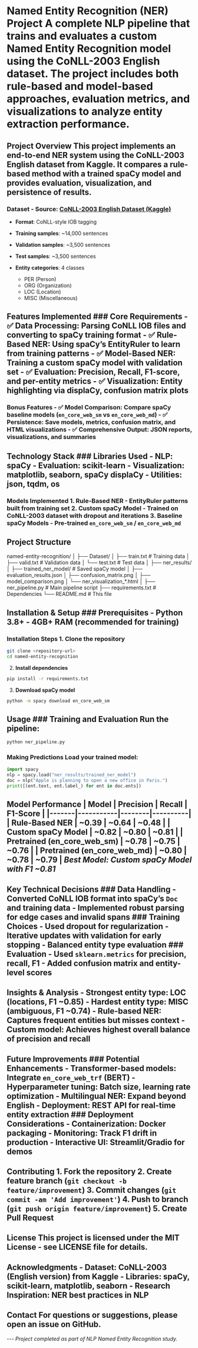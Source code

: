 # Named Entity Recognition (NER) Project A complete NLP pipeline that trains and evaluates a custom Named Entity Recognition model using the CoNLL-2003 English dataset. The project includes both rule-based and model-based approaches, evaluation metrics, and visualizations to analyze entity extraction performance.

## Project Overview This project implements an end-to-end NER system using the CoNLL-2003 English dataset from Kaggle. It compares a rule-based method with a trained spaCy model and provides evaluation, visualization, and persistence of results.

### Dataset - **Source**: [CoNLL-2003 English Dataset (Kaggle)](https://www.kaggle.com/datasets/alaakhaled/conll003-englishversion)

* **Format**: CoNLL-style IOB tagging
* **Training samples**: \~14,000 sentences
* **Validation samples**: \~3,500 sentences
* **Test samples**: \~3,500 sentences
* **Entity categories**: 4 classes

  * PER (Person)
  * ORG (Organization)
  * LOC (Location)
  * MISC (Miscellaneous)

## Features Implemented ### Core Requirements - ✅ **Data Processing**: Parsing CoNLL IOB files and converting to spaCy training format - ✅ **Rule-Based NER**: Using spaCy’s EntityRuler to learn from training patterns - ✅ **Model-Based NER**: Training a custom spaCy model with validation set - ✅ **Evaluation**: Precision, Recall, F1-score, and per-entity metrics - ✅ **Visualization**: Entity highlighting via displaCy, confusion matrix plots

### Bonus Features - ✅ **Model Comparison**: Compare spaCy baseline models (`en_core_web_sm` vs `en_core_web_md`) - ✅ **Persistence**: Save models, metrics, confusion matrix, and HTML visualizations - ✅ **Comprehensive Output**: JSON reports, visualizations, and summaries

## Technology Stack ### Libraries Used - **NLP**: spaCy - **Evaluation**: scikit-learn - **Visualization**: matplotlib, seaborn, spaCy displaCy - **Utilities**: json, tqdm, os

### Models Implemented 1. **Rule-Based NER** - EntityRuler patterns built from training set 2. **Custom spaCy Model** - Trained on CoNLL-2003 dataset with dropout and iterations 3. **Baseline spaCy Models** - Pre-trained `en_core_web_sm` / `en_core_web_md`

## Project Structure

named-entity-recognition/
│
├── Dataset/
│   ├── train.txt              # Training data
│   ├── valid.txt              # Validation data
│   └── test.txt               # Test data
│
├── ner\_results/
│   ├── trained\_ner\_model/     # Saved spaCy model
│   ├── evaluation\_results.json
│   ├── confusion\_matrix.png
│   ├── model\_comparison.png
│   └── ner\_visualization\_\*.html
│
├── ner\_pipeline.py            # Main pipeline script
├── requirements.txt           # Dependencies
└── README.md                  # This file

## Installation & Setup ### Prerequisites - Python 3.8+ - 4GB+ RAM (recommended for training)

### Installation Steps 1. **Clone the repository**

```bash
git clone <repository-url>
cd named-entity-recognition
```

2. **Install dependencies**

```bash
pip install -r requirements.txt
```

3. **Download spaCy model**

```bash
python -m spacy download en_core_web_sm
```

## Usage ### Training and Evaluation Run the pipeline:

```bash
python ner_pipeline.py
```

### Making Predictions Load your trained model:

```python
import spacy
nlp = spacy.load("ner_results/trained_ner_model")
doc = nlp("Apple is planning to open a new office in Paris.")
print([(ent.text, ent.label_) for ent in doc.ents])
```

## Model Performance | Model | Precision | Recall | F1-Score | |-------|-----------|--------|----------| | Rule-Based NER | \~0.39 | \~0.64 | \~0.48 | | Custom spaCy Model | \~0.82 | \~0.80 | \~0.81 | | Pretrained (en\_core\_web\_sm) | \~0.78 | \~0.75 | \~0.76 | | Pretrained (en\_core\_web\_md) | \~0.80 | \~0.78 | \~0.79 | *Best Model: Custom spaCy Model with F1 \~0.81*

## Key Technical Decisions ### Data Handling - Converted CoNLL IOB format into spaCy’s `Doc` and training data - Implemented robust parsing for edge cases and invalid spans ### Training Choices - Used dropout for regularization - Iterative updates with validation for early stopping - Balanced entity type evaluation ### Evaluation - Used `sklearn.metrics` for precision, recall, F1 - Added confusion matrix and entity-level scores

## Insights & Analysis - **Strongest entity type**: LOC (locations, F1 \~0.85) - **Hardest entity type**: MISC (ambiguous, F1 \~0.74) - **Rule-based NER**: Captures frequent entities but misses context - **Custom model**: Achieves highest overall balance of precision and recall

## Future Improvements ### Potential Enhancements - **Transformer-based models**: Integrate `en_core_web_trf` (BERT) - **Hyperparameter tuning**: Batch size, learning rate optimization - **Multilingual NER**: Expand beyond English - **Deployment**: REST API for real-time entity extraction ### Deployment Considerations - **Containerization**: Docker packaging - **Monitoring**: Track F1 drift in production - **Interactive UI**: Streamlit/Gradio for demos

## Contributing 1. Fork the repository 2. Create feature branch (`git checkout -b feature/improvement`) 3. Commit changes (`git commit -am 'Add improvement'`) 4. Push to branch (`git push origin feature/improvement`) 5. Create Pull Request

## License This project is licensed under the MIT License - see LICENSE file for details.

## Acknowledgments - **Dataset**: CoNLL-2003 (English version) from Kaggle - **Libraries**: spaCy, scikit-learn, matplotlib, seaborn - **Research Inspiration**: NER best practices in NLP

## Contact For questions or suggestions, please open an issue on GitHub.

\--- *Project completed as part of NLP Named Entity Recognition study.*
